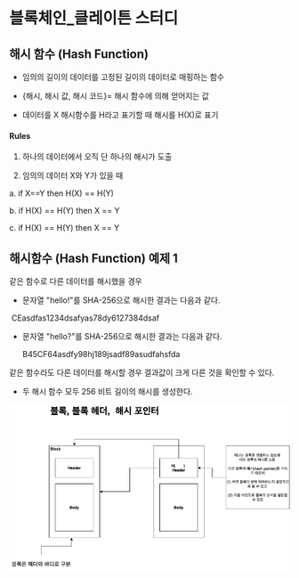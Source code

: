 # 블록체인_클레이튼 스터디











## 해시 함수 (Hash Function)







* 임의의 길이의 데이터를 고정된 길이의 데이터로 매핑하는 함수

* {해시, 해시 값, 해시 코드}= 해시 함수에 의해 얻어지는 값

* 데이터를 X 해시함수를 H라고 표기할 때 해시를 H(X)로 표기







#### Rules 

1. 하나의 데이터에서 오직 단 하나의 해시가 도출

2. 임의의 데이터 X와 Y가 있을 때 

a. if X==Y then H(X) == H(Y)

b. if H(X) == H(Y) then X == Y

c. if H(X) == H(Y) then X == Y 









## 해시함수 (Hash Function) 예제 1



같은 함수로 다른 데이터를 해시했을 경우 

* 문자열 "hello!"를 SHA-256으로 해시한 결과는 다음과 같다. 

​        CEasdfas1234dsafyas78dy6127384dsaf

* 문자열 "hello?"를 SHA-256으로 해시한 결과는 다음과 같다. 

  B45CF64asdfy98hj189jsadf89asudfahsfda



같은 함수라도 다른  데이터를 해시할 경우 결과값이 크게 다른 것을 확인할 수 있다. 

* 두 해시 함수 모두 256 비트 길이의 해시를 생성한다.

 





![block_header](block_header.png)


























